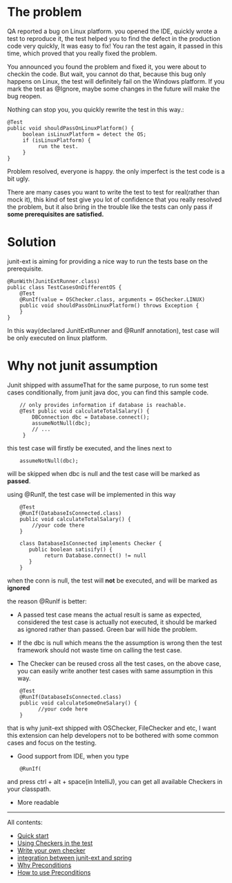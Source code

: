 # The problem #
QA reported a bug on Linux platform. you opened the IDE, quickly wrote a test to reproduce it, the test helped you to find the defect in the production code very quickly, It was easy to fix! You ran the test again, it passed in this time, which proved that you really fixed the problem.

You announced you found the problem and fixed it, you were about to checkin the code. But wait, you cannot do that, because this bug only happens on Linux, the test will definitely fail on the Windows platform. If you mark the test as @Ignore, maybe some changes in the future will make the bug reopen.

Nothing can stop you, you quickly rewrite the test in this way.:

```
@Test
public void shouldPassOnLinuxPlatform() {
     boolean isLinuxPlatform = detect the OS;
     if (isLinuxPlatform) {
          run the test.
     }
}

```

Problem resolved, everyone is happy. the only imperfect is the test code is a bit ugly.


There are many cases you want to write the test to test for real(rather than mock it), this kind of test give you lot of confidence that you really resolved the problem, but it also bring in the trouble like the tests can only pass if **some prerequisites are satisfied.**

# Solution #

junit-ext is aiming for providing a nice way to run the tests base on the prerequisite.

```
@RunWith(JunitExtRunner.class)
public class TestCasesOnDifferentOS {
    @Test
    @RunIf(value = OSChecker.class, arguments = OSChecker.LINUX)
    public void shouldPassOnLinuxPlatform() throws Exception {
    }
}

```

In this way(declared JunitExtRunner and @RunIf annotation), test case will be only executed on linux platform.

# Why not junit assumption #
Junit shipped with assumeThat for the same purpose, to run some test cases conditionally, from junit java doc, you can find this sample code.
```
    // only provides information if database is reachable.
    @Test public void calculateTotalSalary() {
        DBConnection dbc = Database.connect();
        assumeNotNull(dbc);
        // ...
     }
```

this test case will firstly be executed, and the lines next to
```
    assumeNotNull(dbc);
```
will be skipped when dbc is null and the test case will be marked as **passed**.


using @RunIf, the test case will be implemented in this way
```
    @Test
    @RunIf(DatabaseIsConnected.class)
    public void calculateTotalSalary() {
        //your code there
    }

    class DatabaseIsConnected implements Checker {
       public boolean satisify() {
            return Database.connect() != null
       }
    }
```

when the conn is null, the test will **not** be executed, and will be marked as **ignored**

the reason @RunIf is better:

  * A passed test case means the actual result is same as expected, considered the test case is actually not executed, it should be marked as ignored rather than passed. Green bar will hide the problem.

  * If the dbc is null which means the the assumption is wrong then the test framework should not waste time on calling the test case.

  * The Checker can be reused cross all the test cases, on the above case, you can easily write another test cases with same assumption in this way.
```
    @Test
    @RunIf(DatabaseIsConnected.class)
    public void calculateSomeOneSalary() {
          //your code here
    }
```

that is why junit-ext shipped with OSChecker, FileChecker and etc, I want this extension can help developers not to be bothered with some common cases and focus on the testing.

  * Good support from IDE, when you type
```
    @RunIf(
```
and press ctrl + alt + space(in IntelliJ), you can get all available Checkers in your classpath.

  * More readable



---


All contents:
  * [Quick start](QuickStart.md)
  * [Using Checkers in the test](UsingCheckers.md)
  * [Write your own checker](WriteYourOwnChecker.md)
  * [integration between junit-ext and spring](TestWithSpring.md)
  * [Why Preconditions](Preconditions.md)
  * [How to use Preconditions](HowToUsePrecondtion.md)
